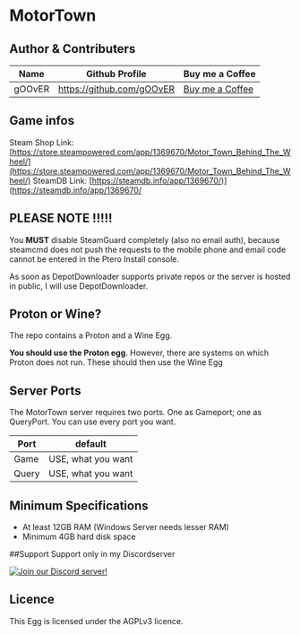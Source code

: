 # MotorTown

## Author & Contributers

| Name | Github Profile | Buy me a Coffee |
| ------------- |-------------|-------------|
| gOOvER | https://github.com/gOOvER |[Buy me a Coffee](https://donate.goover.dev) | |

## Game infos
Steam Shop Link: [https://store.steampowered.com/app/1369670/Motor_Town_Behind_The_Wheel/](https://store.steampowered.com/app/1369670/Motor_Town_Behind_The_Wheel/)
 SteamDB Link: [https://steamdb.info/app/1369670/)](https://steamdb.info/app/1369670/
  
## PLEASE NOTE !!!!!

You **MUST** disable SteamGuard completely (also no email auth), because steamcmd does not push the requests to the mobile phone and email code cannot be entered in the Ptero Install console.

As soon as DepotDownloader supports private repos or the server is hosted in public, I will use DepotDownloader.

## Proton or Wine?
The repo contains a Proton and a Wine Egg.

**You should use the Proton egg**. However, there are systems on which Proton does not run. These should then use the Wine Egg

## Server Ports

The MotorTown server requires two ports. One as Gameport; one as QueryPort. You can use every port you want.

| Port | default |
|-------|---------|
| Game | USE, what you want |
| Query | USE, what you want |

  

## Minimum Specifications
- At least 12GB RAM (Windows Server needs lesser RAM)
- Minimum 4GB hard disk space

  

##Support
Support only in my Discordserver

[![Join our Discord server!](https://invidget.switchblade.xyz/raurR4vshX)](http://discord.gg/raurR4vshX)

## Licence
This Egg is licensed under the AGPLv3 licence.